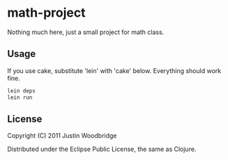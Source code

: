 # math-project

Nothing much here, just a small project for math class.

## Usage

If you use cake, substitute 'lein' with 'cake' below. Everything should work fine.

```bash
lein deps
lein run
```

## License

Copyright (C) 2011 Justin Woodbridge

Distributed under the Eclipse Public License, the same as Clojure.

